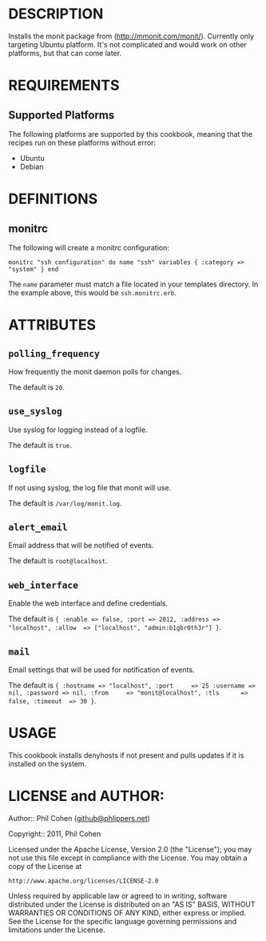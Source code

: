 # DESCRIPTION

Installs the monit package from (http://mmonit.com/monit/). Currently only targeting Ubuntu platform. It's not complicated and would work on other platforms, but that can come later.


# REQUIREMENTS

## Supported Platforms

The following platforms are supported by this cookbook, meaning that the recipes run on these platforms without error:

* Ubuntu
* Debian


# DEFINITIONS

## monitrc

The following will create a monitrc configuration:

`
monitrc "ssh configuration" do
  name "ssh"
  variables { :category => "system" }
end
`

The `name` parameter must match a file located in your templates directory. In the example above, this would be `ssh.monitrc.erb`.


# ATTRIBUTES

## `polling_frequency`

How frequently the monit daemon polls for changes.

The default is `20`.

## `use_syslog`

Use syslog for logging instead of a logfile.

The default is `true`.

## `logfile`

If not using syslog, the log file that monit will use.

The default is `/var/log/monit.log`.

## `alert_email`

Email address that will be notified of events.

The default is `root@localhost`.

## `web_interface`

Enable the web interface and define credentials.

The default is `{
  :enable => false,
  :port => 2812,
  :address => "localhost",
  :allow  => ["localhost", "admin:b1gbr0th3r"]
}`.

## `mail`

Email settings that will be used for notification of events.

The default is `{
  :hostname => "localhost",
  :port     => 25
  :username => nil,
  :password => nil,
  :from     => "monit@localhost",
  :tls      => false,
  :timeout  => 30
}`.


# USAGE

This cookbook installs denyhosts if not present and pulls updates if it is installed on the system.


# LICENSE and AUTHOR:

Author:: Phil Cohen (<github@phlippers.net>)

Copyright:: 2011, Phil Cohen

Licensed under the Apache License, Version 2.0 (the "License");
you may not use this file except in compliance with the License.
You may obtain a copy of the License at

    http://www.apache.org/licenses/LICENSE-2.0

Unless required by applicable law or agreed to in writing, software
distributed under the License is distributed on an "AS IS" BASIS,
WITHOUT WARRANTIES OR CONDITIONS OF ANY KIND, either express or implied.
See the License for the specific language governing permissions and
limitations under the License.